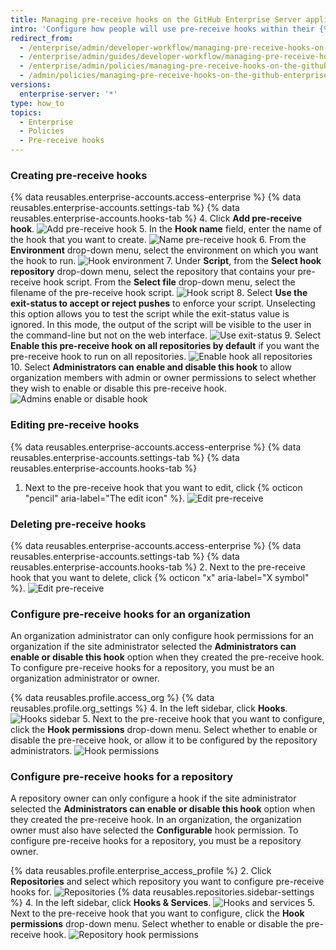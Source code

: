 ```yaml
---
title: Managing pre-receive hooks on the GitHub Enterprise Server appliance
intro: 'Configure how people will use pre-receive hooks within their {% data variables.product.prodname_ghe_server %} appliance.'
redirect_from:
  - /enterprise/admin/developer-workflow/managing-pre-receive-hooks-on-the-github-enterprise-server-appliance
  - /enterprise/admin/guides/developer-workflow/managing-pre-receive-hooks-on-the-github-enterprise-appliance/
  - /enterprise/admin/policies/managing-pre-receive-hooks-on-the-github-enterprise-server-appliance
  - /admin/policies/managing-pre-receive-hooks-on-the-github-enterprise-server-appliance
versions:
  enterprise-server: '*'
type: how_to
topics:
  - Enterprise
  - Policies
  - Pre-receive hooks
---
```


### Creating pre-receive hooks

{% data reusables.enterprise-accounts.access-enterprise %}
{% data reusables.enterprise-accounts.settings-tab %}
{% data reusables.enterprise-accounts.hooks-tab %}
4. Click **Add pre-receive hook**. ![Add pre-receive hook](/assets/images/enterprise/site-admin-settings/add-pre-receive-hook.png)
5. In the **Hook name** field, enter the name of the hook that you want to create. ![Name pre-receive hook](/assets/images/enterprise/site-admin-settings/hook-name.png)
6. From the **Environment** drop-down menu, select the environment on which you want the hook to run. ![Hook environment](/assets/images/enterprise/site-admin-settings/environment.png)
7. Under **Script**, from the **Select hook repository** drop-down menu, select the repository that contains your pre-receive hook script. From the **Select file** drop-down menu, select the filename of the pre-receive hook script. ![Hook script](/assets/images/enterprise/site-admin-settings/hook-script.png)
8. Select **Use the exit-status to accept or reject pushes** to enforce your script. Unselecting this option allows you to test the script while the exit-status value is ignored. In this mode, the output of the script will be visible to the user in the command-line but not on the web interface. ![Use exit-status](/assets/images/enterprise/site-admin-settings/use-exit-status.png)
9. Select **Enable this pre-receive hook on all repositories by default** if you want the pre-receive hook to run on all repositories. ![Enable hook all repositories](/assets/images/enterprise/site-admin-settings/enable-hook-all-repos.png)
10. Select **Administrators can enable and disable this hook** to allow organization members with admin or owner permissions to select whether they wish to enable or disable this pre-receive hook. ![Admins enable or disable hook](/assets/images/enterprise/site-admin-settings/admins-enable-hook.png)

### Editing pre-receive hooks

{% data reusables.enterprise-accounts.access-enterprise %}
{% data reusables.enterprise-accounts.settings-tab %}
{% data reusables.enterprise-accounts.hooks-tab %}
1. Next to the pre-receive hook that you want to edit, click {% octicon "pencil" aria-label="The edit icon" %}. ![Edit pre-receive](/assets/images/enterprise/site-admin-settings/edit-pre-receive-hook.png)

### Deleting pre-receive hooks

{% data reusables.enterprise-accounts.access-enterprise %}
{% data reusables.enterprise-accounts.settings-tab %}
{% data reusables.enterprise-accounts.hooks-tab %}
2. Next to the pre-receive hook that you want to delete, click {% octicon "x" aria-label="X symbol" %}. ![Edit pre-receive](/assets/images/enterprise/site-admin-settings/delete-pre-receive-hook.png)

### Configure pre-receive hooks for an organization

An organization administrator can only configure hook permissions for an organization if the site administrator selected the **Administrators can enable or disable this hook** option when they created the pre-receive hook. To configure pre-receive hooks for a repository, you must be an organization administrator or owner.

{% data reusables.profile.access_org %}
{% data reusables.profile.org_settings %}
4. In the left sidebar, click **Hooks**. ![Hooks sidebar](/assets/images/enterprise/orgs-and-teams/hooks-sidebar.png)
5. Next to the pre-receive hook that you want to configure, click the **Hook permissions** drop-down menu. Select whether to enable or disable the pre-receive hook, or allow it to be configured by the repository administrators. ![Hook permissions](/assets/images/enterprise/orgs-and-teams/hook-permissions.png)

### Configure pre-receive hooks for a repository

A repository owner can only configure a hook if the site administrator selected the **Administrators can enable or disable this hook** option when they created the pre-receive hook. In an organization, the organization owner must also have selected the **Configurable** hook permission. To configure pre-receive hooks for a repository, you must be a repository owner.

{% data reusables.profile.enterprise_access_profile %}
2. Click **Repositories** and select which repository you want to configure pre-receive hooks for. ![Repositories](/assets/images/enterprise/repos/repositories.png)
{% data reusables.repositories.sidebar-settings %}
4. In the left sidebar, click **Hooks & Services**. ![Hooks and services](/assets/images/enterprise/repos/hooks-services.png)
5. Next to the pre-receive hook that you want to configure, click the **Hook permissions** drop-down menu. Select whether to enable or disable the pre-receive hook. ![Repository hook permissions](/assets/images/enterprise/repos/repo-hook-permissions.png)
